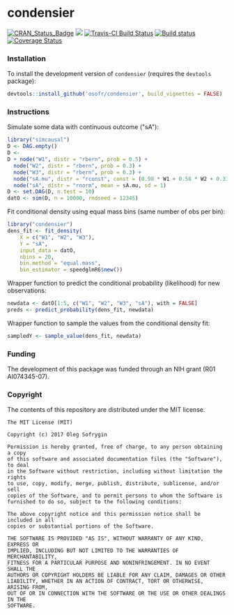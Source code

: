 condensier
==========

[![CRAN_Status_Badge](http://www.r-pkg.org/badges/version/condensier)](http://cran.r-project.org/package=condensier)
[![](http://cranlogs.r-pkg.org/badges/condensier)](http://cran.rstudio.com/web/packages/condensier/index.html)
[![Travis-CI Build Status](https://travis-ci.org/osofr/condensier.svg?branch=master)](https://travis-ci.org/osofr/condensier)
[![Build status](https://ci.appveyor.com/api/projects/status/8c2xg9pgsohappsu/branch/master?svg=true)](https://ci.appveyor.com/project/osofr/condensier/branch/master)
[![Coverage Status](https://img.shields.io/codecov/c/github/osofr/condensier/master.svg)](https://codecov.io/github/osofr/condensier?branch=master)

### Installation

To install the development version of `condensier` (requires the `devtools` package):

```R
devtools::install_github('osofr/condensier', build_vignettes = FALSE)
```


### Instructions

Simulate some data with continuous outcome ("sA"):

```R
library("simcausal")
D <- DAG.empty()
D <-
D + node("W1", distr = "rbern", prob = 0.5) +
  node("W2", distr = "rbern", prob = 0.3) +
  node("W3", distr = "rbern", prob = 0.3) +
  node("sA.mu", distr = "rconst", const = (0.98 * W1 + 0.58 * W2 + 0.33 * W3)) +
  node("sA", distr = "rnorm", mean = sA.mu, sd = 1)
D <- set.DAG(D, n.test = 10)
datO <- sim(D, n = 10000, rndseed = 12345)
```

Fit conditional density using equal mass bins (same number of obs per bin):

```R
library("condensier")
dens_fit <- fit_density(
    X = c("W1", "W2", "W3"), 
    Y = "sA", 
    input_data = datO, 
    nbins = 20, 
    bin.method = "equal.mass",
    bin_estimator = speedglmR6$new())
```

Wrapper function to predict the conditional probability (likelihood) for new observations:

```R
newdata <- datO[1:5, c("W1", "W2", "W3", "sA"), with = FALSE]
preds <- predict_probability(dens_fit, newdata)
```

Wrapper function to sample the values from the conditional density fit:
```R
sampledY <- sample_value(dens_fit, newdata)
```

### Funding
The development of this package was funded through an NIH grant (R01 AI074345-07).

### Copyright
The contents of this repository are distributed under the MIT license.
```
The MIT License (MIT)

Copyright (c) 2017 Oleg Sofrygin 

Permission is hereby granted, free of charge, to any person obtaining a copy
of this software and associated documentation files (the "Software"), to deal
in the Software without restriction, including without limitation the rights
to use, copy, modify, merge, publish, distribute, sublicense, and/or sell
copies of the Software, and to permit persons to whom the Software is
furnished to do so, subject to the following conditions:

The above copyright notice and this permission notice shall be included in all
copies or substantial portions of the Software.

THE SOFTWARE IS PROVIDED "AS IS", WITHOUT WARRANTY OF ANY KIND, EXPRESS OR
IMPLIED, INCLUDING BUT NOT LIMITED TO THE WARRANTIES OF MERCHANTABILITY,
FITNESS FOR A PARTICULAR PURPOSE AND NONINFRINGEMENT. IN NO EVENT SHALL THE
AUTHORS OR COPYRIGHT HOLDERS BE LIABLE FOR ANY CLAIM, DAMAGES OR OTHER
LIABILITY, WHETHER IN AN ACTION OF CONTRACT, TORT OR OTHERWISE, ARISING FROM,
OUT OF OR IN CONNECTION WITH THE SOFTWARE OR THE USE OR OTHER DEALINGS IN THE
SOFTWARE.
```
